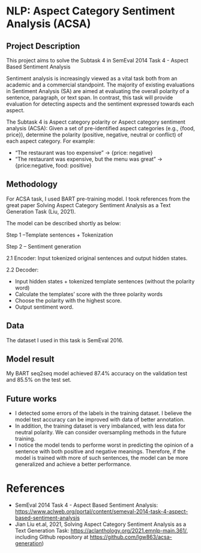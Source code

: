 # NLP: Aspect Category Sentiment Analysis (ACSA)

## Project Description
This project aims to solve the Subtask 4 in SemEval 2014 Task 4 - Aspect Based Sentiment Analysis

Sentiment analysis is increasingly viewed as a vital task both from an academic and a commercial standpoint. The majority of existing evaluations in Sentiment Analysis (SA) are aimed at evaluating the overall polarity of a sentence, paragraph, or text span. In contrast, this task will provide evaluation for detecting aspects and the sentiment expressed towards each aspect.

The Subtask 4 is Aspect category polarity or Aspect category sentiment analysis (ACSA): 
Given a set of pre-identified aspect categories (e.g., {food, price}), determine the polarity (positive, negative, neutral or conflict) of each aspect category. For example:
- “The restaurant was too expensive” → {price: negative}
- “The restaurant was expensive, but the menu was great” → {price:negative, food: positive}

## Methodology 
For ACSA task, I used BART pre-training model. I took references from the great paper Solving Aspect Category Sentiment Analysis as a Text Generation Task (Liu, 2021).

The model can be described shortly as below: 

Step 1 –Template sentences + Tokenization

Step 2 – Sentiment generation

2.1 Encoder: Input tokenized original sentences and output hidden states.

2.2 Decoder:
- Input hidden states + tokenized template sentences (without the polarity word)
- Calculate the templates’ score with the three polarity words
- Choose the polarity with the highest score.
- Output sentiment word.

## Data
The dataset I used in this task is SemEval 2016.

## Model result
My BART seq2seq model achieved 87.4% accuracy on the validation test and 85.5% on the test set.

## Future works
- I detected some errors of the labels in the training dataset. I believe the model test accuracy can be improved with data of better annotation. 
- In addition, the training dataset is very imbalanced, with less data for neutral polarity. We can consider oversampling methods in the future training.  
- I notice the model tends to performe worst in predicting the opinion of a sentence with both positive and negative meanings. Therefore, if the model is trained with more of such sentences,  the model can be more generalized and achieve a better performance. 

# References
- SemEval 2014 Task 4 - Aspect Based Sentiment Analysis: https://www.aclweb.org/portal/content/semeval-2014-task-4-aspect-based-sentiment-analysis
- Jian Liu et.al, 2021, Solving Aspect Category Sentiment Analysis as a Text Generation Task: https://aclanthology.org/2021.emnlp-main.361/, including Github repository at https://github.com/lgw863/acsa-generation)
